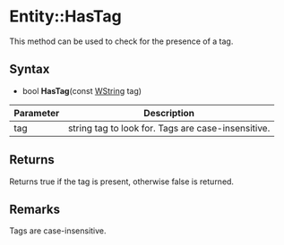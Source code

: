 # Entity::HasTag

This method can be used to check for the presence of a tag.

## Syntax

- bool **HasTag**(const [WString](WString.md) tag)

| Parameter | Description |
|---|---|
| tag | string tag to look for. Tags are case-insensitive. |

## Returns

Returns true if the tag is present, otherwise false is returned.

## Remarks

Tags are case-insensitive.
